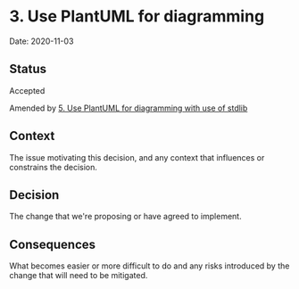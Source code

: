 # 3. Use PlantUML for diagramming

Date: 2020-11-03

## Status

Accepted

Amended by [5. Use PlantUML for diagramming with use of stdlib](0005-use-plantuml-for-diagramming-with-use-of-stdlib.md)

## Context

The issue motivating this decision, and any context that influences or constrains the decision.

## Decision

The change that we're proposing or have agreed to implement.

## Consequences

What becomes easier or more difficult to do and any risks introduced by the change that will need to be mitigated.
